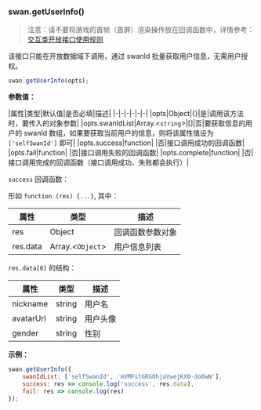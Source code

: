 ### swan.getUserInfo()

>注意：请不要将游戏的首帧（首屏）渲染操作放在回调函数中，详情参考： [交互类开放接口使用规则](/game/tutorials/open_api/first-frame-rule/)

该接口只能在开放数据域下调用，通过 swanId 批量获取用户信息，无需用户授权。

```js
swan.getUserInfo(opts);
```

**参数值：**

|属性|类型|默认值|是否必填|描述|
|-|-|-|-|-|-|
|opts|Object|{}|是|调用该方法时，要传入的对象参数|
|opts.swanIdList|Array.<`string`\>|[]|否|要获取信息的用户的 swanId 数组，如果要获取当前用户的信息，则将该属性值设为 `['selfSwanId']` 即可|
|opts.success|function| |否|接口调用成功的回调函数|
|opts.fail|function| |否|接口调用失败的回调函数|
|opts.complete|function| |否|接口调用完成的回调函数（接口调用成功、失败都会执行）|

`success` 回调函数：

形如 `function (res) {...}`, 其中：

|属性|类型|描述|
|-|-|-|
|res|Object|回调函数参数对象|
|res.data|Array.<`Object`\>|用户信息列表|

`res.data[0]` 的结构：

|属性|类型|描述|
|-|-|-|
|nickname|string|用户名|
|avatarUrl|string|用户头像|
|gender|string|性别|


**示例：**

```js
swan.getUserInfo({
    swanIdList: ['selfSwanId', 'mVMFstGRGOhjaVwejKX6-do0wN'],
    success: res => console.log('success', res.data),
    fail: res => console.log(res)
});
```
